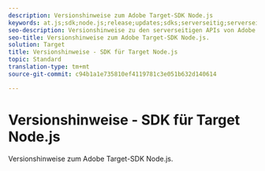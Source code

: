 ```yaml
---
description: Versionshinweise zum Adobe Target-SDK Node.js
keywords: at.js;sdk;node.js;release;updates;sdks;serverseitig;serverseitig;nodejs
seo-description: Versionshinweise zu den serverseitigen APIs von Adobe Target.
seo-title: Versionshinweise zum Adobe Target-SDK Node.js.
solution: Target
title: Versionshinweise - SDK für Target Node.js
topic: Standard
translation-type: tm+mt
source-git-commit: c94b1a1e735810ef4119781c3e051b632d140614

---
```



# Versionshinweise - SDK für Target Node.js

Versionshinweise zum Adobe Target-SDK Node.js.